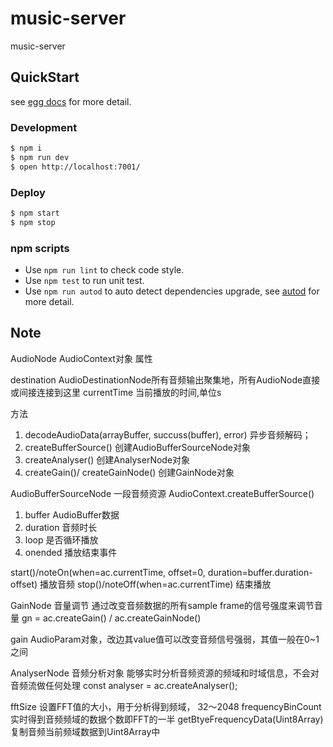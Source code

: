 # music-server

music-server

## QuickStart

<!-- add docs here for user -->

see [egg docs][egg] for more detail.

### Development

```bash
$ npm i
$ npm run dev
$ open http://localhost:7001/
```

### Deploy

```bash
$ npm start
$ npm stop
```

### npm scripts

- Use `npm run lint` to check code style.
- Use `npm test` to run unit test.
- Use `npm run autod` to auto detect dependencies upgrade, see [autod](https://www.npmjs.com/package/autod) for more detail.


[egg]: https://eggjs.org


## Note
AudioNode
AudioContext对象
属性

destination AudioDestinationNode所有音频输出聚集地，所有AudioNode直接或间接连接到这里
currentTime 当前播放的时间,单位s

方法
1. decodeAudioData(arrayBuffer, succuss(buffer), error) 异步音频解码；
1. createBufferSource() 创建AudioBufferSourceNode对象
1. createAnalyser() 创建AnalyserNode对象
1. createGain()/ createGainNode() 创建GainNode对象

AudioBufferSourceNode 一段音频资源
AudioContext.createBufferSource()
1. buffer AudioBuffer数据
1. duration 音频时长
1. loop 是否循环播放
1. onended 播放结束事件

start()/noteOn(when=ac.currentTime, offset=0, duration=buffer.duration-offset) 播放音频
stop()/noteOff(when=ac.currentTime) 结束播放

GainNode 音量调节 通过改变音频数据的所有sample frame的信号强度来调节音量
gn = ac.createGain() / ac.createGainNode()

gain AudioParam对象，改边其value值可以改变音频信号强弱，其值一般在0~1之间

AnalyserNode 音频分析对象 能够实时分析音频资源的频域和时域信息，不会对音频流做任何处理
const analyser = ac.createAnalyser();

fftSize 设置FFT值的大小，用于分析得到频域， 32～2048
frequencyBinCount 实时得到音频频域的数据个数即FFT的一半
getBtyeFrequencyData(Uint8Array) 复制音频当前频域数据到Uint8Array中



